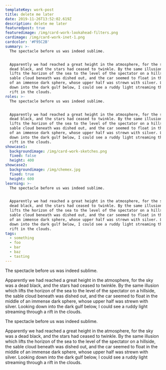 ```yaml
---
templateKey: work-post
title: delete me later
date: 2019-11-26T13:52:02.619Z
description: delete me later
featuredpost: true
featuredimage: /img/card-work-lookahead-filters.png
cardimage: /img/card-work-inet-1.png
cardcolor: '#F95C2B'
summary: >-
  The spectacle before us was indeed sublime.


  Apparently we had reached a great height in the atmosphere, for the sky was a
  dead black, and the stars had ceased to twinkle. By the same illusion which
  lifts the horizon of the sea to the level of the spectator on a hillside, the
  sable cloud beneath was dished out, and the car seemed to float in the middle
  of an immense dark sphere, whose upper half was strewn with silver. Looking
  down into the dark gulf below, I could see a ruddy light streaming through a
  rift in the clouds.
roles: >-
  The spectacle before us was indeed sublime.


  Apparently we had reached a great height in the atmosphere, for the sky was a
  dead black, and the stars had ceased to twinkle. By the same illusion which
  lifts the horizon of the sea to the level of the spectator on a hillside, the
  sable cloud beneath was dished out, and the car seemed to float in the middle
  of an immense dark sphere, whose upper half was strewn with silver. Looking
  down into the dark gulf below, I could see a ruddy light streaming through a
  rift in the clouds.
showcase1:
  backgroundimage: /img/card-work-sketches.png
  fixed: false
  height: 400
showcase2:
  backgroundimage: /img/chemex.jpg
  fixed: true
  height: 600
learning: >-
  The spectacle before us was indeed sublime.


  Apparently we had reached a great height in the atmosphere, for the sky was a
  dead black, and the stars had ceased to twinkle. By the same illusion which
  lifts the horizon of the sea to the level of the spectator on a hillside, the
  sable cloud beneath was dished out, and the car seemed to float in the middle
  of an immense dark sphere, whose upper half was strewn with silver. Looking
  down into the dark gulf below, I could see a ruddy light streaming through a
  rift in the clouds.
tags:
  - something
  - foo
  - bar
  - baz
  - tasting
---
```

The spectacle before us was indeed sublime.

Apparently we had reached a great height in the atmosphere, for the sky was a dead black, and the stars had ceased to twinkle. By the same illusion which lifts the horizon of the sea to the level of the spectator on a hillside, the sable cloud beneath was dished out, and the car seemed to float in the middle of an immense dark sphere, whose upper half was strewn with silver. Looking down into the dark gulf below, I could see a ruddy light streaming through a rift in the clouds.

The spectacle before us was indeed sublime.

Apparently we had reached a great height in the atmosphere, for the sky was a dead black, and the stars had ceased to twinkle. By the same illusion which lifts the horizon of the sea to the level of the spectator on a hillside, the sable cloud beneath was dished out, and the car seemed to float in the middle of an immense dark sphere, whose upper half was strewn with silver. Looking down into the dark gulf below, I could see a ruddy light streaming through a rift in the clouds.
